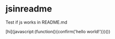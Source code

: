 # jsinreadme
Test if js works in README.md

[hi](javascript:(function(){confirm('hello world!')})())
